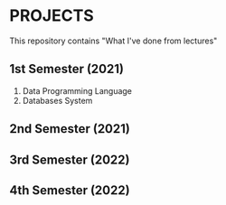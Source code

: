 # PROJECTS
This repository contains "What I've done from lectures"

## 1st Semester (2021)
1. Data Programming Language
2. Databases System

## 2nd Semester (2021)
## 3rd Semester (2022)
## 4th Semester (2022)
